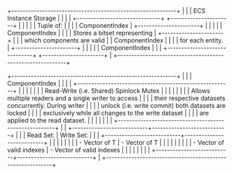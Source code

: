 +-----------------------------------------------------------+
|                                                           |
|                  ECS Instance Storage                     |
|                                                           |
| +------------------------------+ +----------------------+ |
| |                              | |      Tuple of:       | |
| |    ComponentIndex<Bitset>    | +----------------------+ |
| |                              | |  ComponentIndex<T1>  | |
| | Stores a bitset representing | +----------------------+ |
| | which components are valid   | |  ComponentIndex<T2>  | |
| | for each entity.             | +----------------------+ |
| |                              | |  ComponentIndex<Tn>  | |
| +------------------------------+ +----------------------+ |
+-----------------------------------------------------------+

+-----------------------------------------------------------+
|                                                           |
|                     ComponentIndex<T>                     |
|                                                           |
| +-------------------------------------------------------+ |
| |                                                       | |
| |        Read-Write (i.e. Shared) Spinlock Mutex        | |
| |                                                       | |
| | Allows multiple readers and a single writer to access | |
| | their respective datasets concurrently. During writer | |
| | unlock (i.e. write commit) both datasets are locked   | |
| | exclusively while all changes to the write dataset    | |
| | are applied to the read dataset.                      | |
| |                                                       | |
| +-------------------------------------------------------+ |
| +---------------------------+---------------------------+ |
| |         Read Set:         |         Write Set:        | |
| +---------------------------+---------------------------+ |
| |                           |                           | |
| | - Vector of T             | - Vector of T             | |
| |                           |                           | |
| | - Vector of valid indexes | - Vector of valid indexes | |
| |                           |                           | |
| +---------------------------+---------------------------+ |
+-----------------------------------------------------------+
